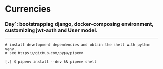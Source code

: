 # Currencies


### Day1: bootstrapping django, docker-composing environment, customizing jwt-auth and User model.
---
```
# install development dependencies and obtain the shell with python venv. 
# see https://github.com/pypa/pipenv

[.] $ pipenv install --dev && pipenv shell  
```